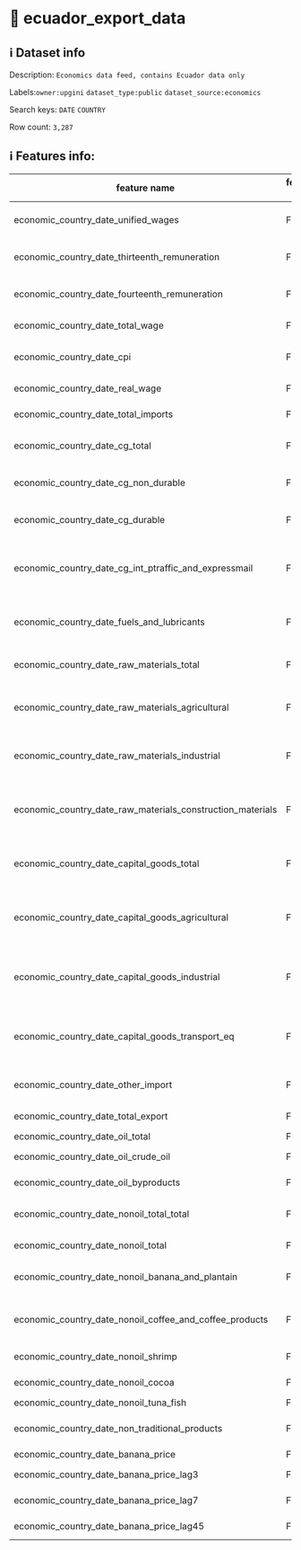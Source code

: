 # 📖 ecuador_export_data 
## ℹ️ Dataset info 
Description: `Economics data feed, contains Ecuador data only` 

Labels:`owner:upgini` `dataset_type:public` `dataset_source:economics` 

Search keys: `DATE` `COUNTRY`

Row count: `3,287`

## ℹ️ Features info:
|feature name|feature type|descrition|
|---|---|---|
|economic_country_date_unified_wages|FLOAT|Unified wages in country|
|economic_country_date_thirteenth_remuneration|FLOAT|Thirteenth remuneration in country|
|economic_country_date_fourteenth_remuneration|FLOAT|Fourteenth remuneration in country|
|economic_country_date_total_wage|FLOAT|Total wage in country|
|economic_country_date_cpi|FLOAT|Consumer price index in country|
|economic_country_date_real_wage|FLOAT|Real wage in country|
|economic_country_date_total_imports|FLOAT|Total import  in country|
|economic_country_date_cg_total|FLOAT|Import: CG total  in country|
|economic_country_date_cg_non_durable|FLOAT|Import: CG non durable  in country|
|economic_country_date_cg_durable|FLOAT|Import: CG durable  in country|
|economic_country_date_cg_int_ptraffic_and_expressmail|FLOAT|Import: CG int ptraffic and expressmail in country|
|economic_country_date_fuels_and_lubricants|FLOAT|Import: Fuels and lubricants in country|
|economic_country_date_raw_materials_total|FLOAT|Import: Raw materials in country|
|economic_country_date_raw_materials_agricultural|FLOAT|Import: Raw materials agricultural in country|
|economic_country_date_raw_materials_industrial|FLOAT|Import: Raw materials industrial in country|
|economic_country_date_raw_materials_construction_materials|FLOAT|Import: Raw materials construction materials in country|
|economic_country_date_capital_goods_total|FLOAT|Import: Capital goods total in country|
|economic_country_date_capital_goods_agricultural|FLOAT|Import: Capital goods agricultural in country|
|economic_country_date_capital_goods_industrial|FLOAT|Import: Capital goods industrial in country|
|economic_country_date_capital_goods_transport_eq|FLOAT|Import: Capital goods transport in country|
|economic_country_date_other_import|FLOAT|Import: other import in country|
|economic_country_date_total_export|FLOAT|Total export from country|
|economic_country_date_oil_total|FLOAT|Export: oil|
|economic_country_date_oil_crude_oil|FLOAT|Export: crude oil|
|economic_country_date_oil_byproducts|FLOAT|Export: oil byproducts|
|economic_country_date_nonoil_total_total|FLOAT|Export: nonoil total total|
|economic_country_date_nonoil_total|FLOAT|Export: nonoil total|
|economic_country_date_nonoil_banana_and_plantain|FLOAT|Export: banana and plantain|
|economic_country_date_nonoil_coffee_and_coffee_products|FLOAT|Export: coffee and coffee products|
|economic_country_date_nonoil_shrimp|FLOAT|Export:  shrimps|
|economic_country_date_nonoil_cocoa|FLOAT|Export:  cocoa|
|economic_country_date_nonoil_tuna_fish|FLOAT|Export: tuna|
|economic_country_date_non_traditional_products|FLOAT|Export:  non traditional products|
|economic_country_date_banana_price|FLOAT|Banana price|
|economic_country_date_banana_price_lag3|FLOAT|Banana price lag 3 days|
|economic_country_date_banana_price_lag7|FLOAT|Banana price lag 7 days|
|economic_country_date_banana_price_lag45|FLOAT|Banana price lag 45 days|
